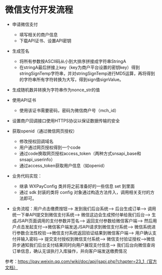 # 微信支付开发流程

- 申请微信支付
  - 填写相关的商户信息
  - 下载API证书、设置API密钥
- 生成签名
  - 将所有参数按ASCII码从小到大排序拼接成字符串StringA
  - 在stringA最后拼接上key（key为商户平台设置的密钥key）得到stringSignTemp字符串，并对stringSignTemp进行MD5运算，再将得到的字符串所有字符转换为大写，得到sign值signValue。
- 生成随机数并转换为字符串作为nonce_str的值
- 使用API证书
  - 使用该证书需要密码，密码为微信商户号（mch_id）
- 设置商户回调接口使用HTTPS协议以保证数据传输的安全
- 获取openid（通过微信网页授权）
  - 修改授权回调域名
  - 用户通过网页授权得到一个code
  - 通过code换取网页授权access_token（两种方式snsapi_base和snsapi_userinfo）
  - 通过access_token获取用户信息（如openid）
- 业务代码实现：
  - 继承 WXPayConfig 类并将之前准备好的一些信息 set 到里面
  - 通过 sdk 封装的类将 config 对象通过构造方法传入，调用相关支付的方法即可。



- 业务流程：用户点击缴费按钮——> 发到我们后台系统——>  后台生成订单——>  调用统一下单API提交到微信支付系统——> 微信这边会生成预付单给我们后台——> 生成JSAPI页面调用的支付参数并签名——>  返回支付参数给微信客户端——> 然后用户点击发起支付——>微信客户端发送JSAPI请求到微信支付系统——> 微信系统进行参数合法性校验——>微信支付系统返回验证结果到微信客户端——> 用户确认支付并输入密码——> 提交支付授权到微信支付系统——> 微信支付验证授权——>微信异步通知我们后台支付结果同时向用户展现支付信息——> 我们后台向微信查询订单信息，确认无误执行入库操作，并向客户端发送缴费情况

参考：https://pay.weixin.qq.com/wiki/doc/api/jsapi.php?chapter=23_1（官方文档）